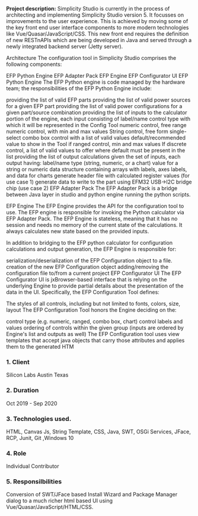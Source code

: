 

**Project description:** Simplicity Studio is currently in the process of architecting and implementing Simplicity Studio version 5. It focusses on improvements to the user experience. This is achieved by moving some of the key front end user interface components to more modern technologies like Vue/Quasar/JavaScript/CSS. This new front end requires the definition of new RESTnAPIs which are being developed in Java and served through a newly integrated backend server (Jetty server).

Architecture
The configuration tool in Simplicity Studio comprises the following components:

EFP Python Engine
EFP Adapter Pack
EFP Engine
EFP Configurator UI
EFP Python Engine
The EFP Python engine is code managed by the hardware team; the responsibilities of the EFP Python Engine include:

providing the list of valid EFP parts
providing the list of valid power sources for a given EFP part
providing the list of valid power configurations for a given part/source combination
providing the list of inputs to the calculator portion of the engine, each input consisting of
label/name
control type with which it will be represented in the Config Tool
numeric control, free range
numeric control, with min and max values
String control, free form
single-select combo box control with a list of valid values
default/recommended value to show in the Tool
if ranged control, min and max values
If discrete control, a list of valid values to offer where default must be present in the list
providing the list of output calculations given the set of inputs, each output having:
label/name
type (string, numeric, or a chart)
value for a string or numeric
data structure containing arrays with labels, axes labels, and data for charts
generate header file with calculated register values (for use case 1)
generate data to write to the part using EFM32 USB→I2C bridge chip (use case 2)
EFP Adapter Pack
The EFP Adapter Pack is a bridge between Java layer in studio and python engine running the python scripts.

EFP Engine
The EFP Engine provides the API for the configuration tool to use. The EFP engine is responsible for invoking the Python calculator via EFP Adapter Pack. The EFP Engine is stateless, meaning that it has no session and needs no memory of the current state of the calculations. It always calculates new state based on the provided inputs.

In addition to bridging to the EFP python calculator for configuration calculations and output generation, the EFP Engine is responsible for:

serialization/deserialization of the EFP Configuration object to a file.
creation of the new EFP Configuration object
adding/removing the configuration file to/from a current project
EFP Configurator UI
The EFP Configurator UI is jxBrowser-based interface that is relying on the underlying Engine to provide partial details about the presentation of the data in the UI. Specifically, the EFP Configuration Tool defines:

The styles of all controls, including but not limited to fonts, colors, size, layout
The EFP Configuration Tool honors the Engine deciding on the:

control type (e.g. numeric, ranged, combo box, chart)
control labels and values
ordering of controls within the given group (inputs are ordered by Engine's list and outputs as well)
The EFP Configuration tool uses view templates that accept java objects that carry those attributes and applies them to the generated HTM


### 1. Client

Silicon Labs Austin Texas
 
### 2.  Duration

Oct 2019 - Sep 2020

### 3. Technologies used. 
HTML, Canvas Js, String Template, CSS, Java, SWT, OSGi Services, JFace, RCP, Junit, Git ,Windows 10

### 4. Role 

Individual Contributor

### 5. Responsilbilities

Conversion of SWT/JFace based Install Wizard and Package Manager dialog to a much richer html based UI using Vue/Quasar/JavaScript/HTML/CSS.
